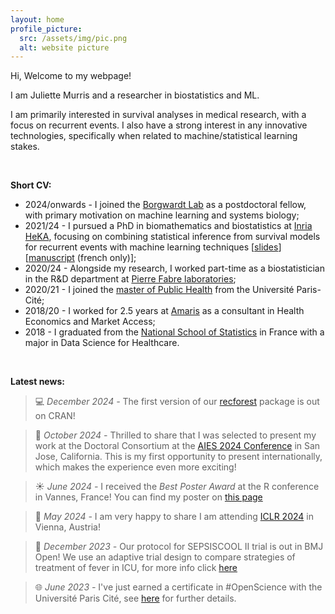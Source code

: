 ```yaml
---
layout: home
profile_picture:
  src: /assets/img/pic.png
  alt: website picture
---
```


Hi, Welcome to my webpage!

I am Juliette Murris and a researcher in biostatistics and ML. 

I am primarily interested in survival analyses in medical research, with a focus on recurrent events. I also have a strong interest in any innovative technologies, specifically when related to machine/statistical learning stakes.

<br>

<strong>Short CV:</strong>
<ul>
  <li> 2024/onwards - I joined the <a href="https://www.biochem.mpg.de/borgwardt">Borgwardt Lab</a> as a postdoctoral fellow, with primary motivation on machine learning and systems biology;</li>
  <li> 2021/24 - I pursued a PhD in biomathematics and biostatistics at <a href="https://team.inria.fr/heka/">Inria HeKA</a>, focusing on combining statistical inference from survival models for recurrent events with machine learning techniques [<a href="/assets/PhD_defense_18OCT24.pdf" target="_blank">slides</a>] [<a href="/assets/PhD_manuscript.pdf" target="_blank">manuscript</a> (french only)];</li>
  <li> 2020/24 - Alongside my research, I worked part-time as a biostatistician in the R&D department at <a href="https://www.pierre-fabre.com/fr">Pierre Fabre laboratories</a>;</li>
  <li> 2020/21 - I joined the <a href="https://odf.u-paris.fr/fr/offre-de-formation/master-XB/sciences-technologies-sante-STS/sante-publique-K2NDGZO3/master-sante-publique-parcours-donnees-massives-en-sante-K168SJQL.html">master of Public Health</a> from the Université Paris-Cité;</li>
  <li> 2018/20 - I worked for 2.5 years at <a href="https://www.amaris.com/">Amaris</a> as a consultant in Health Economics and Market Access;</li>
  <li> 2018 - I graduated from the <a href="https://www.ensai.fr/">National School of Statistics</a> in France with a major in Data Science for Healthcare.</li>
</ul>

<br>

<strong>Latest news:</strong>
> 💻 _December 2024 -_ The first version of our <a href="https://cran.r-project.org/web/packages/recforest/index.html">recforest</a> package is out on CRAN! 

> 🐻 _October 2024 -_ Thrilled to share that I was selected to present my work at the Doctoral Consortium at the <a href="[https://www.aies-conference.com/2024/](https://www.aies-conference.com/2024/)">AIES 2024 Conference</a> in San Jose, California. This is my first opportunity to present internationally, which makes the experience even more exciting!

> ☀️ _June 2024 -_ I received the _Best Poster Award_ at the R conference in Vannes, France! You can find my poster on <a href="https://juliettemurris.github.io/talks">this page</a>
 
> 🎊 _May 2024 -_ I am very happy to share I am attending <a href="https://iclr.cc/Conferences/2024">ICLR 2024</a> in Vienna, Austria! 

> 🎉 _December 2023 -_ Our protocol for SEPSISCOOL II trial is out in BMJ Open! We use an adaptive trial design to compare strategies of treatment of fever in ICU, for more info click <a href="https://bmjopen.bmj.com/content/14/1/e069430.long">here</a> 

> 🌐 _June 2023 -_ I've just earned a certificate in #OpenScience with the Université Paris Cité, see <a href="https://u-paris.fr/bibliotheques/certification-science-ouverte-seconde-promotion-doctorants/">here</a> for further details.
